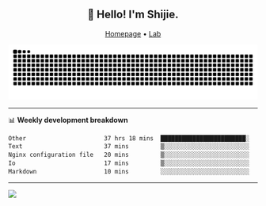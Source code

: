 <h2 align="center">👋 Hello! I'm Shijie.</h2>
<p align="center">
  <a href="https://xu-shi-jie.github.io"> Homepage</a> •
  <a href="https://onodalab.ees.hokudai.ac.jp"> Lab </a>
</p>

![Snake animation](https://github.com/xu-shi-jie/xu-shi-jie/blob/output/github-snake.svg)


-------

📊 **Weekly development breakdown**
<!--START_SECTION:waka-->

```txt
Other                      37 hrs 18 mins  ████████████████████████░   95.45 %
Text                       37 mins         ▒░░░░░░░░░░░░░░░░░░░░░░░░   01.60 %
Nginx configuration file   20 mins         ▒░░░░░░░░░░░░░░░░░░░░░░░░   00.86 %
Io                         17 mins         ▒░░░░░░░░░░░░░░░░░░░░░░░░   00.73 %
Markdown                   10 mins         ░░░░░░░░░░░░░░░░░░░░░░░░░   00.46 %
```

<!--END_SECTION:waka-->

-------
![](https://komarev.com/ghpvc/?username=xu-shi-jie&style=flat-square&color=blue) 
